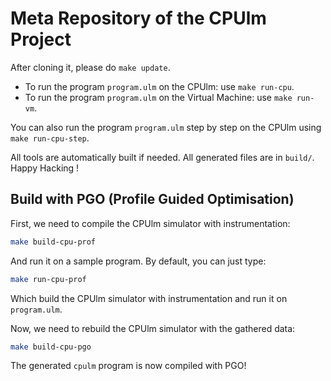# Meta Repository of the CPUlm Project

After cloning it, please do `make update`.

- To run the program `program.ulm` on the CPUlm: use `make run-cpu`.
- To run the program `program.ulm` on the Virtual Machine: use `make run-vm`.

You can also run the program `program.ulm` step by step on the CPUlm using
`make run-cpu-step`.

All tools are automatically built if needed.
All generated files are in `build/`. Happy Hacking !

## Build with PGO (Profile Guided Optimisation)

First, we need to compile the CPUlm simulator with instrumentation:
```bash
make build-cpu-prof
```
And run it on a sample program. By default, you can just type:
```bash
make run-cpu-prof
```
Which build the CPUlm simulator with instrumentation and run it on `program.ulm`.

Now, we need to rebuild the CPUlm simulator with the gathered data:
```bash
make build-cpu-pgo
```

The generated `cpulm` program is now compiled with PGO!
